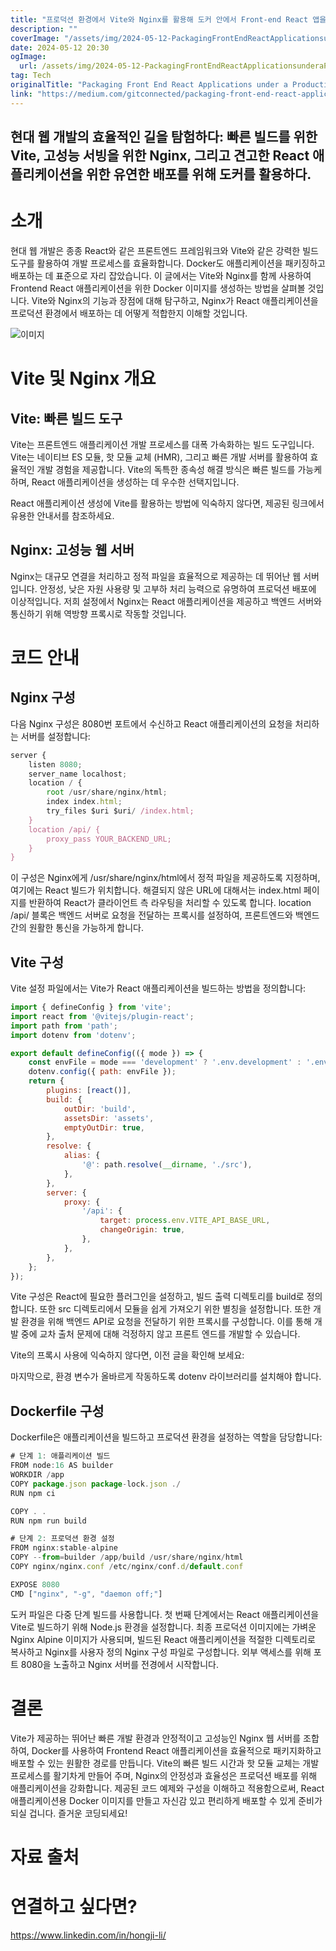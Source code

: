 ```yaml
---
title: "프로덕션 환경에서 Vite와 Nginx를 활용해 도커 안에서 Front-end React 앱을 패키징하기"
description: ""
coverImage: "/assets/img/2024-05-12-PackagingFrontEndReactApplicationsunderaProductionEnvironmentwithViteandNginxinDocker_0.png"
date: 2024-05-12 20:30
ogImage: 
  url: /assets/img/2024-05-12-PackagingFrontEndReactApplicationsunderaProductionEnvironmentwithViteandNginxinDocker_0.png
tag: Tech
originalTitle: "Packaging Front End React Applications under a Production Environment with Vite and Nginx in Docker"
link: "https://medium.com/gitconnected/packaging-front-end-react-applications-under-a-production-environment-with-vite-and-nginx-in-docker-7e2739bc0494"
---
```



## 현대 웹 개발의 효율적인 길을 탐험하다: 빠른 빌드를 위한 Vite, 고성능 서빙을 위한 Nginx, 그리고 견고한 React 애플리케이션을 위한 유연한 배포를 위해 도커를 활용하다.

# 소개

현대 웹 개발은 종종 React와 같은 프론트엔드 프레임워크와 Vite와 같은 강력한 빌드 도구를 활용하여 개발 프로세스를 효율화합니다. Docker도 애플리케이션을 패키징하고 배포하는 데 표준으로 자리 잡았습니다. 이 글에서는 Vite와 Nginx를 함께 사용하여 Frontend React 애플리케이션을 위한 Docker 이미지를 생성하는 방법을 살펴볼 것입니다. Vite와 Nginx의 기능과 장점에 대해 탐구하고, Nginx가 React 애플리케이션을 프로덕션 환경에서 배포하는 데 어떻게 적합한지 이해할 것입니다.

![이미지](/assets/img/2024-05-12-PackagingFrontEndReactApplicationsunderaProductionEnvironmentwithViteandNginxinDocker_0.png)



# Vite 및 Nginx 개요

## Vite: 빠른 빌드 도구

Vite는 프론트엔드 애플리케이션 개발 프로세스를 대폭 가속화하는 빌드 도구입니다. Vite는 네이티브 ES 모듈, 핫 모듈 교체 (HMR), 그리고 빠른 개발 서버를 활용하여 효율적인 개발 경험을 제공합니다. Vite의 독특한 종속성 해결 방식은 빠른 빌드를 가능케 하며, React 애플리케이션을 생성하는 데 우수한 선택지입니다.

React 애플리케이션 생성에 Vite를 활용하는 방법에 익숙하지 않다면, 제공된 링크에서 유용한 안내서를 참조하세요.



## Nginx: 고성능 웹 서버

Nginx는 대규모 연결을 처리하고 정적 파일을 효율적으로 제공하는 데 뛰어난 웹 서버입니다. 안정성, 낮은 자원 사용량 및 고부하 처리 능력으로 유명하여 프로덕션 배포에 이상적입니다. 저희 설정에서 Nginx는 React 애플리케이션을 제공하고 백엔드 서버와 통신하기 위해 역방향 프록시로 작동할 것입니다.

# 코드 안내

## Nginx 구성



다음 Nginx 구성은 8080번 포트에서 수신하고 React 애플리케이션의 요청을 처리하는 서버를 설정합니다:

```js
server {
    listen 8080;
    server_name localhost;
    location / {
        root /usr/share/nginx/html;
        index index.html;
        try_files $uri $uri/ /index.html;
    }
    location /api/ {
        proxy_pass YOUR_BACKEND_URL;
    }
}
```

이 구성은 Nginx에게 /usr/share/nginx/html에서 정적 파일을 제공하도록 지정하며, 여기에는 React 빌드가 위치합니다. 해결되지 않은 URL에 대해서는 index.html 페이지를 반환하여 React가 클라이언트 측 라우팅을 처리할 수 있도록 합니다. location /api/ 블록은 백엔드 서버로 요청을 전달하는 프록시를 설정하여, 프론트엔드와 백엔드 간의 원활한 통신을 가능하게 합니다.

## Vite 구성



Vite 설정 파일에서는 Vite가 React 애플리케이션을 빌드하는 방법을 정의합니다:

```js
import { defineConfig } from 'vite';
import react from '@vitejs/plugin-react';
import path from 'path';
import dotenv from 'dotenv';

export default defineConfig(({ mode }) => {
    const envFile = mode === 'development' ? '.env.development' : '.env.production';
    dotenv.config({ path: envFile });
    return {
        plugins: [react()],
        build: {
            outDir: 'build',
            assetsDir: 'assets',
            emptyOutDir: true,
        },
        resolve: {
            alias: {
                '@': path.resolve(__dirname, './src'),
            },
        },
        server: {
            proxy: {
                '/api': {
                    target: process.env.VITE_API_BASE_URL,
                    changeOrigin: true,
                },
            },
        },
    };
});
```

Vite 구성은 React에 필요한 플러그인을 설정하고, 빌드 출력 디렉토리를 build로 정의합니다. 또한 src 디렉토리에서 모듈을 쉽게 가져오기 위한 별칭을 설정합니다. 또한 개발 환경을 위해 백엔드 API로 요청을 전달하기 위한 프록시를 구성합니다. 이를 통해 개발 중에 교차 출처 문제에 대해 걱정하지 않고 프론트 엔드를 개발할 수 있습니다.

Vite의 프록시 사용에 익숙하지 않다면, 이전 글을 확인해 보세요:



마지막으로, 환경 변수가 올바르게 작동하도록 dotenv 라이브러리를 설치해야 합니다.

## Dockerfile 구성

Dockerfile은 애플리케이션을 빌드하고 프로덕션 환경을 설정하는 역할을 담당합니다:

```js
# 단계 1: 애플리케이션 빌드
FROM node:16 AS builder
WORKDIR /app
COPY package.json package-lock.json ./
RUN npm ci

COPY . .
RUN npm run build

# 단계 2: 프로덕션 환경 설정
FROM nginx:stable-alpine
COPY --from=builder /app/build /usr/share/nginx/html
COPY nginx/nginx.conf /etc/nginx/conf.d/default.conf

EXPOSE 8080
CMD ["nginx", "-g", "daemon off;"]
```



도커 파일은 다중 단계 빌드를 사용합니다. 첫 번째 단계에서는 React 애플리케이션을 Vite로 빌드하기 위해 Node.js 환경을 설정합니다. 최종 프로덕션 이미지에는 가벼운 Nginx Alpine 이미지가 사용되며, 빌드된 React 애플리케이션을 적절한 디렉토리로 복사하고 Nginx를 사용자 정의 Nginx 구성 파일로 구성합니다. 외부 액세스를 위해 포트 8080을 노출하고 Nginx 서버를 전경에서 시작합니다.

# 결론

Vite가 제공하는 뛰어난 빠른 개발 환경과 안정적이고 고성능인 Nginx 웹 서버를 조합하여, Docker를 사용하여 Frontend React 애플리케이션을 효율적으로 패키지화하고 배포할 수 있는 원활한 경로를 만듭니다. Vite의 빠른 빌드 시간과 핫 모듈 교체는 개발 프로세스를 활기차게 만들어 주며, Nginx의 안정성과 효율성은 프로덕션 배포를 위해 애플리케이션을 강화합니다. 제공된 코드 예제와 구성을 이해하고 적용함으로써, React 애플리케이션용 Docker 이미지를 만들고 자신감 있고 편리하게 배포할 수 있게 준비가 되실 겁니다. 즐거운 코딩되세요!

# 자료 출처



# 연결하고 싶다면?

https://www.linkedin.com/in/hongji-li/